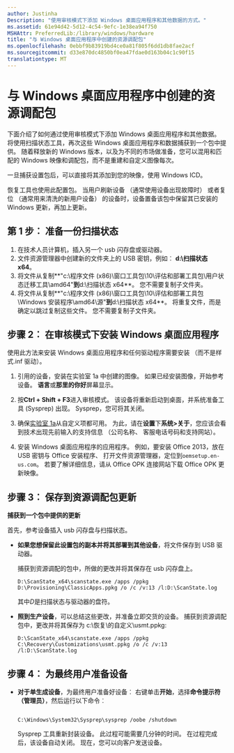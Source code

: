 ```yaml
---
author: Justinha
Description: "使用审核模式下添加 Windows 桌面应用程序和其他数据的方式。"
ms.assetid: 61e94d42-5d12-4c54-9efc-1e38ea94f750
MSHAttr: PreferredLib:/library/windows/hardware
title: "与 Windows 桌面应用程序中创建的资源调配包"
ms.openlocfilehash: 0ebbf9b83919bd4ce0a81f805f6dd1db8fae2acf
ms.sourcegitcommit: d33e870dc4850bf0ea47fdae0d163b04c1c90f15
translationtype: MT
---
```

# <a name="create-a-provisioning-package-with-windows-desktop-applications"></a>与 Windows 桌面应用程序中创建的资源调配包


下面介绍了如何通过使用审核模式下添加 Windows 桌面应用程序和其他数据。 将使用扫描状态工具，再次这些 Windows 桌面应用程序和数据捕获到一个包中提供。 随着释放新的 Windows 版本，以及为不同的市场做准备，您可以混用和匹配的 Windows 映像和调配包，而不是重建和自定义图像每次。

一旦捕获设置包后，可以直接将其添加到您的映像，使用 Windows ICD。

恢复工具也使用此配置包。 当用户刷新设备 （通常使用设备出现故障时） 或者复位 （通常用来清洗的新用户设备） 的设备时，设备置备该包中保留其已安装的 Windows 更新，再加上更新。

## <a name="span-idstep1prepareacopyofscanstatespanspan-idstep1prepareacopyofscanstatespanspan-idstep1prepareacopyofscanstatespanstep-1-prepare-a-copy-of-scanstate"></a><span id="Step_1__Prepare_a_copy_of_ScanState"></span><span id="step_1__prepare_a_copy_of_scanstate"></span><span id="STEP_1__PREPARE_A_COPY_OF_SCANSTATE"></span>第 1 步︰ 准备一份扫描状态


1.  在技术人员计算机，插入另一个 usb 闪存盘或驱动器。
2.  文件资源管理器中创建新的文件夹上的 USB 密钥，例如︰ **d:\\扫描状态 x64**。
3.  将文件从复制**"c:\\程序文件 (x86)\\窗口工具包\\10\\评估和部署工具包\\用户状态迁移工具\\amd64"**到**d:\\扫描状态 x64**。 您不需要复制子文件夹。
4.  将文件从复制**"c:\\程序文件 (x86)\\窗口工具包\\10\\评估和部署工具包\\Windows 安装程序\\amd64\\源"**到**d:\\扫描状态 x64**。 将重复文件，而是确定以跳过复制这些文件。 您不需要复制子文件夹。

## <a name="span-idinstalldesktopappspanspan-idinstalldesktopappspanspan-idinstalldesktopappspanstep-2-install-a-windows-desktop-application-in-audit-mode"></a><span id="installDesktopApp"></span><span id="installdesktopapp"></span><span id="INSTALLDESKTOPAPP"></span>步骤 2︰ 在审核模式下安装 Windows 桌面应用程序


使用此方法来安装 Windows 桌面应用程序和任何驱动程序需要安装 （而不是样式.inf 驱动）。

1.  引用的设备，安装在实验室 1a 中创建的图像。 如果已经安装图像，开始参考设备。 **语言**或**那里的你好**屏幕显示。
2.  按**Ctrl + Shift + F3**进入审核模式。 该设备将重新启动到桌面，并系统准备工具 (Sysprep) 出现。 Sysprep，您可将其关闭。
3.  确保[实验室 1a](install-windows-automatically-from-a-usb-drive-sxs.md)从自定义项都可用。 为此，请在**设置**下**系统&gt;关于**，您应该会看到技术出现先前输入的支持信息 （公司名称、 客服电话号码和支持网站）。

4.  安装 Windows 桌面应用程序的应用程序。 例如，要安装 Office 2013，放在 USB 密钥与 Office 安装程序、 打开文件资源管理器，定位到`oemsetup.en-us.com`。 若要了解详细信息，请从 Office OPK 连接网站下载 Office OPK 更新映像。

## <a name="span-idsavewithusmtspanspan-idsavewithusmtspanspan-idsavewithusmtspanstep-3-save-your-updates-to-a-provisioning-package"></a><span id="saveWithUSMT"></span><span id="savewithusmt"></span><span id="SAVEWITHUSMT"></span>步骤 3︰ 保存到资源调配包更新


**捕获到一个包中提供的更新**

首先，参考设备插入 usb 闪存盘与扫描状态。

-   **如果您想保留此设置包的副本并将其部署到其他设备**，将文件保存到 USB 驱动器。

    捕获到资源调配的包中，所做的更改并将其保存在 usb 闪存盘上。

    ``` syntax
    D:\ScanState_x64\scanstate.exe /apps /ppkg D:\Provisioning\ClassicApps.ppkg /o /c /v:13 /l:D:\ScanState.log
    ```

    其中*D*是扫描状态与驱动器的盘符。

   
-   **照到生产设备**，可以总结这些更改，并准备立即交货的设备。 捕获到资源调配包中，更改并将其保存为 c:\\恢复\\的自定义\\usmt.ppkg:

    ``` syntax
    D:\ScanState_x64\scanstate.exe /apps /ppkg C:\Recovery\Customizations\usmt.ppkg /o /c /v:13 /l:D:\ScanState.log
    ```

## <a name="span-idstep4preparethedeviceforanenduserspanspan-idstep4preparethedeviceforanenduserspanspan-idstep4preparethedeviceforanenduserspanstep-4-prepare-the-device-for-an-end-user"></a><span id="Step_4__Prepare_the_device_for_an_end_user"></span><span id="step_4__prepare_the_device_for_an_end_user"></span><span id="STEP_4__PREPARE_THE_DEVICE_FOR_AN_END_USER"></span>步骤 4︰ 为最终用户准备设备


-   **对于单生成设备**，为最终用户准备好设备︰ 右键单击**开始**，选择**命令提示符 （管理员）**，然后运行以下命令︰

    ``` syntax
     
    C:\Windows\System32\Sysprep\sysprep /oobe /shutdown
    ```

    Sysprep 工具重新封装设备。 此过程可能需要几分钟的时间。 在过程完成后，该设备自动关闭。 现在，您可以向客户发送设备。

 

 





